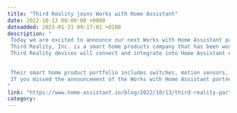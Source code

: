 ```yaml
---
title: "Third Reality joins Works with Home Assistant"
date: 2022-10-13 00:00:00 +0000
dateadded: 2023-01-31 09:17:01 +0100
description: "
 Today we are excited to announce our next Works with Home Assistant partner: Third Reality! 
 Third Reality, Inc. is a smart home products company that has been working with Home Assistant for quite a long time but is now making it official. As a partner, Third Reality and Nabu Casa will be working together to ensure the best experience for connecting Third Reality Zigbee devices to Home Assistant. 
 Third Reality devices will connect and integrate into Home Assistant easily using the Zigbee Home Automation integration (Zigbee stick required). This means that the devices operate completely locally and state changes coming from the device are instantaneously picked up by Home Assistant. This allows for the best user experience when building a smart home. 

  
 Their smart home product portfolio includes switches, motion sensors, door sensors, water leak sensors, plugs, blinds, and newly added buttons. Giving users a full catalog of smart home products. For more information and products about Third Reality, you can visit their website. 
 If you missed the announcement of the Works with Home Assistant partner program, make sure to check out the blog post. 
"
link: "https://www.home-assistant.io/blog/2022/10/13/third-reality-partner/"
category:
---
```

